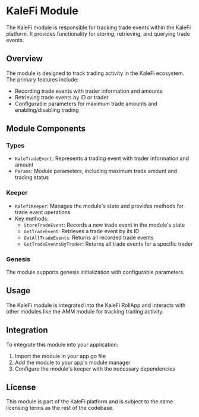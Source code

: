 # KaleFi Module

The KaleFi module is responsible for tracking trade events within the KaleFi platform. It provides functionality for storing, retrieving, and querying trade events.

## Overview

The module is designed to track trading activity in the KaleFi ecosystem. The primary features include:

- Recording trade events with trader information and amounts
- Retrieving trade events by ID or trader
- Configurable parameters for maximum trade amounts and enabling/disabling trading

## Module Components

### Types

- `KaleTradeEvent`: Represents a trading event with trader information and amount
- `Params`: Module parameters, including maximum trade amount and trading status

### Keeper

- `KalefiKeeper`: Manages the module's state and provides methods for trade event operations
- Key methods:
  - `StoreTradeEvent`: Records a new trade event in the module's state
  - `GetTradeEvent`: Retrieves a trade event by its ID
  - `GetAllTradeEvents`: Returns all recorded trade events
  - `GetTradeEventsByTrader`: Returns all trade events for a specific trader

### Genesis

The module supports genesis initialization with configurable parameters.

## Usage

The KaleFi module is integrated into the KaleFi RollApp and interacts with other modules like the AMM module for tracking trading activity.

## Integration

To integrate this module into your application:

1. Import the module in your app.go file
2. Add the module to your app's module manager
3. Configure the module's keeper with the necessary dependencies

## License

This module is part of the KaleFi platform and is subject to the same licensing terms as the rest of the codebase.
